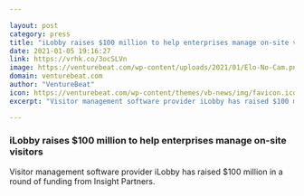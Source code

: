 ```yaml
---

layout: post
category: press
title: "iLobby raises $100 million to help enterprises manage on-site visitors"
date: 2021-01-05 19:16:27
link: https://vrhk.co/3ocSLVn
image: https://venturebeat.com/wp-content/uploads/2021/01/Elo-No-Cam.png?w=1200&strip=all
domain: venturebeat.com
author: "VentureBeat"
icon: https://venturebeat.com/wp-content/themes/vb-news/img/favicon.ico
excerpt: "Visitor management software provider iLobby has raised $100 million in a round of funding from Insight Partners."

---
```


### iLobby raises $100 million to help enterprises manage on-site visitors

Visitor management software provider iLobby has raised $100 million in a round of funding from Insight Partners.